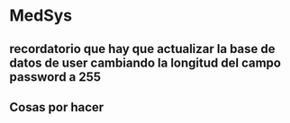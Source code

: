 # MedSys

## recordatorio que hay que actualizar la base de datos de user cambiando la longitud del campo password a 255

## Cosas por hacer
